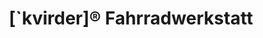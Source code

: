 ---
title: "[`kvirder]® Fahrradwerkstatt"
url: /frankfurt-am-main/kvirder-r-fahrradwerkstatt/
shop: Fahrrad
---
